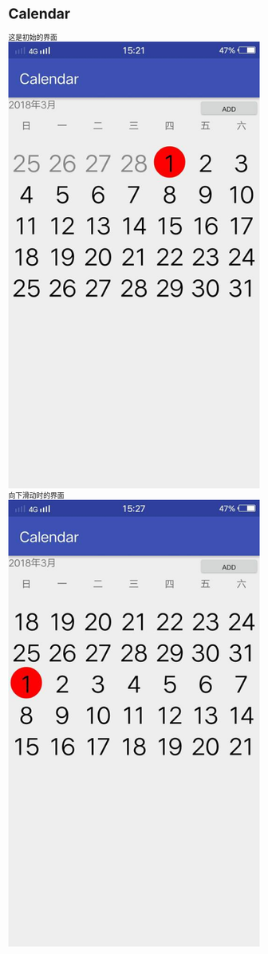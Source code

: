 # Calendar
这是初始的界面
![初始的界面](https://github.com/DifferentN/Calendar/blob/master/pic/%E5%88%9D%E5%A7%8B.jpg)
向下滑动时的界面
![滑动时的界面](https://github.com/DifferentN/Calendar/blob/master/pic/%E6%BB%91%E5%8A%A8.jpg)
